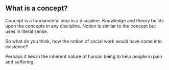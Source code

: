 ## What is a concept?
Concept is a fundamental idea in a discipline. Knowledge and theory builds upon the concepts in any discipline. Notion is similar to the concept but uses in literal sense.

So what do you think, how the notion of social work would have come into existence?

Perhaps it lies in the inherent nature of human being to help people in pain and suffering.

